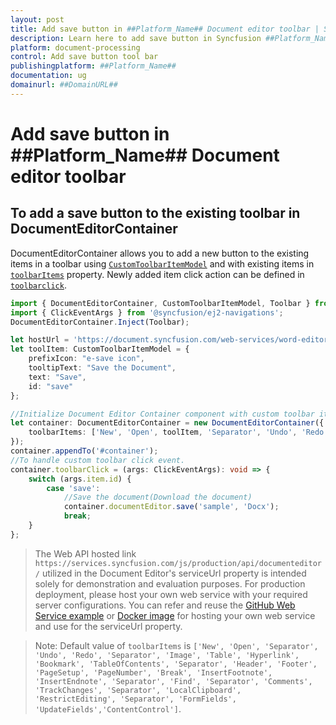 ```yaml
---
layout: post
title: Add save button in ##Platform_Name## Document editor toolbar | Syncfusion
description: Learn here to add save button in Syncfusion ##Platform_Name## Document editor control of Syncfusion Essential JS 2 and more.
platform: document-processing
control: Add save button tool bar 
publishingplatform: ##Platform_Name##
documentation: ug
domainurl: ##DomainURL##
---
```


# Add save button in ##Platform_Name## Document editor toolbar

## To add a save button to the existing toolbar in DocumentEditorContainer

DocumentEditorContainer allows you to add a new button to the existing items in a toolbar using [`CustomToolbarItemModel`](../../api/document-editor/customToolbarItemModel/) and with existing items in [`toolbarItems`](../../api/document-editor-container/#toolbaritems) property. Newly added item click action can be defined in [`toolbarclick`](../../api/toolbar/clickEventArgs/).

 
```ts
import { DocumentEditorContainer, CustomToolbarItemModel, Toolbar } from '@syncfusion/ej2-documenteditor';
import { ClickEventArgs } from '@syncfusion/ej2-navigations';
DocumentEditorContainer.Inject(Toolbar);

let hostUrl = 'https://document.syncfusion.com/web-services/word-editor/api/documenteditor/';
let toolItem: CustomToolbarItemModel = {
    prefixIcon: "e-save icon",
    tooltipText: "Save the Document",
    text: "Save",
    id: "save"
};

//Initialize Document Editor Container component with custom toolbar item.
let container: DocumentEditorContainer = new DocumentEditorContainer({
    toolbarItems: ['New', 'Open', toolItem, 'Separator', 'Undo', 'Redo', 'Separator', 'Image', 'Table', 'Hyperlink', 'Bookmark', 'TableOfContents', 'Separator', 'Header', 'Footer', 'PageSetup', 'PageNumber', 'Break', 'InsertFootnote', 'InsertEndnote', 'Separator', 'Find', 'Separator', 'Comments', 'TrackChanges', 'Separator', 'LocalClipboard', 'RestrictEditing', 'Separator', 'FormFields', 'UpdateFields','ContentControl'], serviceUrl:hostUrl, height:'590px',
});
container.appendTo('#container');
//To handle custom toolbar click event.
container.toolbarClick = (args: ClickEventArgs): void => {
    switch (args.item.id) {
        case 'save':
            //Save the document(Download the document)
            container.documentEditor.save('sample', 'Docx');
            break;
    }
};

```
> The Web API hosted link `https://services.syncfusion.com/js/production/api/documenteditor/` utilized in the Document Editor's serviceUrl property is intended solely for demonstration and evaluation purposes. For production deployment, please host your own web service with your required server configurations. You can refer and reuse the [GitHub Web Service example](https://github.com/SyncfusionExamples/EJ2-DocumentEditor-WebServices) or [Docker image](https://hub.docker.com/r/syncfusion/word-processor-server) for hosting your own web service and use for the serviceUrl property.

>Note: Default value of `toolbarItems` is `['New', 'Open', 'Separator', 'Undo', 'Redo', 'Separator', 'Image', 'Table', 'Hyperlink', 'Bookmark', 'TableOfContents', 'Separator', 'Header', 'Footer', 'PageSetup', 'PageNumber', 'Break', 'InsertFootnote', 'InsertEndnote', 'Separator', 'Find', 'Separator', 'Comments', 'TrackChanges', 'Separator', 'LocalClipboard', 'RestrictEditing', 'Separator', 'FormFields', 'UpdateFields','ContentControl']`.